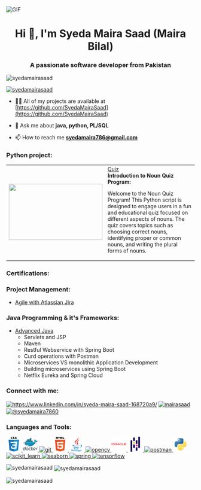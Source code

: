 <img align="center" alt="GIF" src="https://res.cloudinary.com/practicaldev/image/fetch/s--O0u1bNHs--/c_limit%2Cf_auto%2Cfl_progressive%2Cq_66%2Cw_880/https://miro.medium.com/max/1400/0%2APXf5ge7QCN9Ga_CL.gif" raw="true" width="880" height="400" />
<h1 align="center">Hi 👋, I'm Syeda Maira Saad (Maira Bilal)</h1>
<h3 align="center">A passionate software developer from Pakistan</h3>

<p align="left"> <img src="https://komarev.com/ghpvc/?username=syedamairasaad&label=Profile%20views&color=0e75b6&style=flat" alt="syedamairasaad" /> </p>

<p align="left"> <a href="https://github.com/ryo-ma/github-profile-trophy"><img src="https://github-profile-trophy.vercel.app/?username=syedamairasaad" alt="syedamairasaad" /></a> </p>

- 👨‍💻 All of my projects are available at [https://github.com/SyedaMairaSaad](https://github.com/SyedaMairaSaad)

- 💬 Ask me about **java, python, PL/SQL**

- 📫 How to reach me **syedamaira786@gmail.com**
<h3 align="left">Python project:</h3>
<table>
  <body>
    <tr>
      <td><img src="https://play-lh.googleusercontent.com/2y0nslmQeGxBzCTcoaEZPSGkbAqWD4-5ESGUKAFSGatlNlVX1wL6aasMGCPEys_gRpw=w480-h960-rw" width="250px" height="150px"/></td>
      <td><a href="https://github.com/SyedaMairaSaad/Quiz">Quiz</a><br/>
      <b>Introduction to Noun Quiz Program:</b><br/>

Welcome to the Noun Quiz Program! This Python script is designed to engage users in a fun and educational quiz focused on different aspects of nouns. The quiz covers topics such as choosing correct nouns, identifying proper or common nouns, and writing the plural forms of nouns.</td>
    </tr>
  </body>
</table>
<h3 align="left">Certifications:</h3>
<h3 align="left">Project Management:</h3>
<ul>
  <li>
  <a href="https://www.coursera.org/account/accomplishments/certificate/UDQM6MXMQ8CM">Agile with Atlassian Jira</a>
</li>
</ul>
<h3 align="left">Java Programming & it's Frameworks:</h3>
<ul>
  <li>
  <a href="https://www.coursera.org/account/accomplishments/certificate/A4877UCP959">Advanced Java</a><br/>
    <ul>
      <li>Servlets and JSP</li>
      <li>Maven</li>
      <li>Restful Webservice with Spring Boot</li>
      <li>Curd operations with Postman</li>
      <li>Microservices VS monolithic Application Development</li>
      <li>Building microservices using Spring Boot</li>
      <li>Netflix Eureka and Spring Cloud</li>
    </ul>
    
</li>
</ul>
<h3 align="left">Connect with me:</h3>
<p align="left">
<a href="https://linkedin.com/in/https://www.linkedin.com/in/syeda-maira-saad-168720a9/" target="blank"><img align="center" src="https://raw.githubusercontent.com/rahuldkjain/github-profile-readme-generator/master/src/images/icons/Social/linked-in-alt.svg" alt="https://www.linkedin.com/in/syeda-maira-saad-168720a9/" height="30" width="40" /></a>
<a href="https://kaggle.com/mairasaad" target="blank"><img align="center" src="https://raw.githubusercontent.com/rahuldkjain/github-profile-readme-generator/master/src/images/icons/Social/kaggle.svg" alt="mairasaad" height="30" width="40" /></a>
<a href="https://www.hackerrank.com/@syedamaira7860" target="blank"><img align="center" src="https://raw.githubusercontent.com/rahuldkjain/github-profile-readme-generator/master/src/images/icons/Social/hackerrank.svg" alt="@syedamaira7860" height="30" width="40" /></a>
</p>

<h3 align="left">Languages and Tools:</h3>
<p align="left"> <a href="https://www.w3schools.com/css/" target="_blank" rel="noreferrer"> <img src="https://raw.githubusercontent.com/devicons/devicon/master/icons/css3/css3-original-wordmark.svg" alt="css3" width="40" height="40"/> </a> <a href="https://www.docker.com/" target="_blank" rel="noreferrer"> <img src="https://raw.githubusercontent.com/devicons/devicon/master/icons/docker/docker-original-wordmark.svg" alt="docker" width="40" height="40"/> </a> <a href="https://git-scm.com/" target="_blank" rel="noreferrer"> <img src="https://www.vectorlogo.zone/logos/git-scm/git-scm-icon.svg" alt="git" width="40" height="40"/> </a> <a href="https://www.w3.org/html/" target="_blank" rel="noreferrer"> <img src="https://raw.githubusercontent.com/devicons/devicon/master/icons/html5/html5-original-wordmark.svg" alt="html5" width="40" height="40"/> </a> <a href="https://www.java.com" target="_blank" rel="noreferrer"> <img src="https://raw.githubusercontent.com/devicons/devicon/master/icons/java/java-original.svg" alt="java" width="40" height="40"/> </a> <a href="https://opencv.org/" target="_blank" rel="noreferrer"> <img src="https://www.vectorlogo.zone/logos/opencv/opencv-icon.svg" alt="opencv" width="40" height="40"/> </a> <a href="https://www.oracle.com/" target="_blank" rel="noreferrer"> <img src="https://raw.githubusercontent.com/devicons/devicon/master/icons/oracle/oracle-original.svg" alt="oracle" width="40" height="40"/> </a> <a href="https://pandas.pydata.org/" target="_blank" rel="noreferrer"> <img src="https://raw.githubusercontent.com/devicons/devicon/2ae2a900d2f041da66e950e4d48052658d850630/icons/pandas/pandas-original.svg" alt="pandas" width="40" height="40"/> </a> <a href="https://postman.com" target="_blank" rel="noreferrer"> <img src="https://www.vectorlogo.zone/logos/getpostman/getpostman-icon.svg" alt="postman" width="40" height="40"/> </a> <a href="https://www.python.org" target="_blank" rel="noreferrer"> <img src="https://raw.githubusercontent.com/devicons/devicon/master/icons/python/python-original.svg" alt="python" width="40" height="40"/> </a> <a href="https://scikit-learn.org/" target="_blank" rel="noreferrer"> <img src="https://upload.wikimedia.org/wikipedia/commons/0/05/Scikit_learn_logo_small.svg" alt="scikit_learn" width="40" height="40"/> </a> <a href="https://seaborn.pydata.org/" target="_blank" rel="noreferrer"> <img src="https://seaborn.pydata.org/_images/logo-mark-lightbg.svg" alt="seaborn" width="40" height="40"/> </a> <a href="https://spring.io/" target="_blank" rel="noreferrer"> <img src="https://www.vectorlogo.zone/logos/springio/springio-icon.svg" alt="spring" width="40" height="40"/> </a> <a href="https://www.tensorflow.org" target="_blank" rel="noreferrer"> <img src="https://www.vectorlogo.zone/logos/tensorflow/tensorflow-icon.svg" alt="tensorflow" width="40" height="40"/> </a> </p>

<p><img align="left" src="https://github-readme-stats.vercel.app/api/top-langs?username=syedamairasaad&show_icons=true&locale=en&layout=compact" alt="syedamairasaad" /></p>

<p>&nbsp;<img align="center" src="https://github-readme-stats.vercel.app/api?username=syedamairasaad&show_icons=true&locale=en" alt="syedamairasaad" /></p>

<p><img align="center" src="https://github-readme-streak-stats.herokuapp.com/?user=syedamairasaad&" alt="syedamairasaad" /></p>


